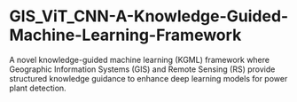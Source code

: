 # GIS_ViT_CNN-A-Knowledge-Guided-Machine-Learning-Framework
A novel knowledge-guided machine learning (KGML) framework where Geographic Information Systems (GIS) and Remote Sensing (RS) provide structured knowledge guidance to enhance deep learning models for power plant detection.

